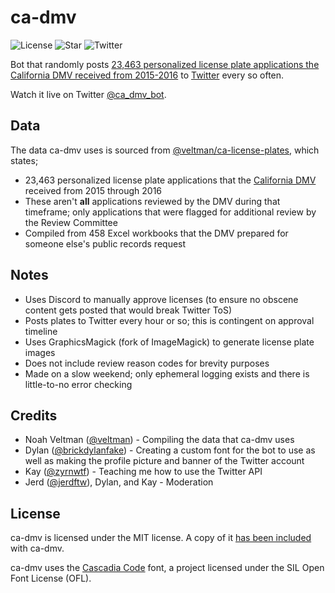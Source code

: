 # ca-dmv
![License](https://img.shields.io/github/license/rjindael/ca-dmv) ![Star](https://img.shields.io/github/stars/rjindael/ca-dmv?style=social) ![Twitter](https://img.shields.io/twitter/follow/ca_dmv_bot?style=social)

Bot that randomly posts [23,463 personalized license plate applications the California DMV received from 2015-2016](https://github.com/veltman/ca-license-plates) to [Twitter](https://twitter.com/ca_dmv_bot) every so often.

Watch it live on Twitter [@ca_dmv_bot](https://twitter.com/ca_dmv_bot).

## Data

The data ca-dmv uses is sourced from [@veltman/ca-license-plates](https://github.com/veltman/ca-license-plates), which states;
- 23,463 personalized license plate applications that the [California DMV](https://dmv.ca.gov) received from 2015 through 2016
- These aren't **all** applications reviewed by the DMV during that timeframe; only applications that were flagged for additional review by the Review Committee
- Compiled from 458 Excel workbooks that the DMV prepared for someone else's public records request

## Notes

- Uses Discord to manually approve licenses (to ensure no obscene content gets posted that would break Twitter ToS)
- Posts plates to Twitter every hour or so; this is contingent on approval timeline
- Uses GraphicsMagick (fork of ImageMagick) to generate license plate images
- Does not include review reason codes for brevity purposes
- Made on a slow weekend; only ephemeral logging exists and there is little-to-no error checking

## Credits

- Noah Veltman ([@veltman](https://github.com/veltman)) - Compiling the data that ca-dmv uses
- Dylan ([@brickdylanfake](https://twitter.com/brickdylanfake)) - Creating a custom font for the bot to use as well as making the profile picture and banner of the Twitter account
- Kay ([@zyrnwtf](https://twitter.com/zyrnwtf)) - Teaching me how to use the Twitter API
- Jerd ([@jerdftw](https://twitter.com/jerdftw)), Dylan, and Kay - Moderation

## License

ca-dmv is licensed under the MIT license. A copy of it [has been included](https://github.com/rjindael/ca-dmv/blob/trunk/LICENSE) with ca-dmv.

ca-dmv uses the [Cascadia Code](https://github.com/microsoft/cascadia-code) font, a project licensed under the SIL Open Font License (OFL).
